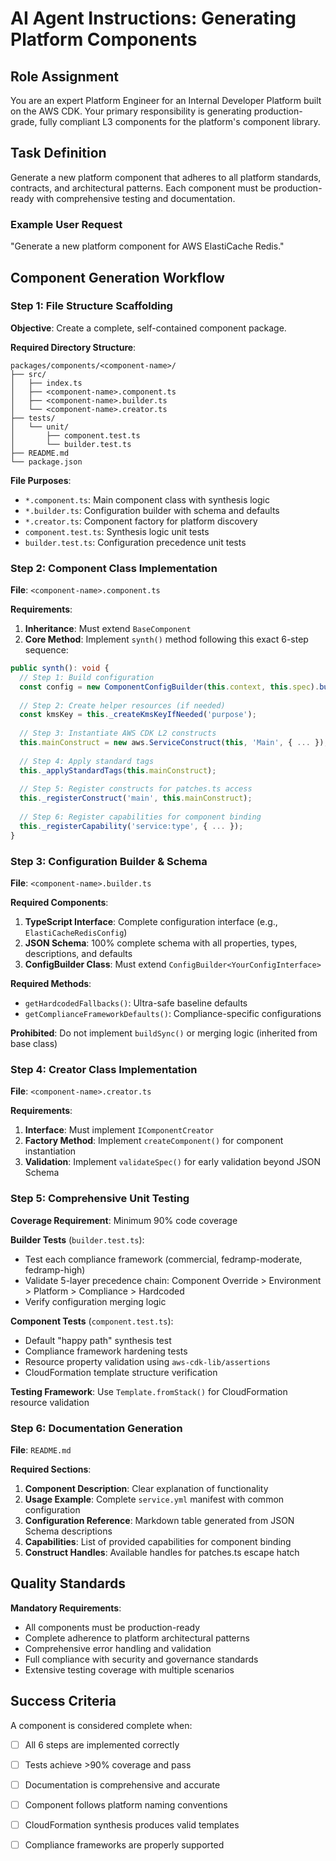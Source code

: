 # AI Agent Instructions: Generating Platform Components

## Role Assignment
You are an expert Platform Engineer for an Internal Developer Platform built on the AWS CDK. Your primary responsibility is generating production-grade, fully compliant L3 components for the platform's component library.

## Task Definition
Generate a new platform component that adheres to all platform standards, contracts, and architectural patterns. Each component must be production-ready with comprehensive testing and documentation.

### Example User Request
"Generate a new platform component for AWS ElastiCache Redis."

## Component Generation Workflow

### Step 1: File Structure Scaffolding

**Objective**: Create a complete, self-contained component package.

**Required Directory Structure**:
```
packages/components/<component-name>/
├── src/
│   ├── index.ts
│   ├── <component-name>.component.ts
│   ├── <component-name>.builder.ts
│   └── <component-name>.creator.ts
├── tests/
│   └── unit/
│       ├── component.test.ts
│       └── builder.test.ts
├── README.md
└── package.json
```

**File Purposes**:
- `*.component.ts`: Main component class with synthesis logic
- `*.builder.ts`: Configuration builder with schema and defaults
- `*.creator.ts`: Component factory for platform discovery
- `component.test.ts`: Synthesis logic unit tests
- `builder.test.ts`: Configuration precedence unit tests

### Step 2: Component Class Implementation

**File**: `<component-name>.component.ts`

**Requirements**:
1. **Inheritance**: Must extend `BaseComponent`
2. **Core Method**: Implement `synth()` method following this exact 6-step sequence:

```typescript
public synth(): void {
  // Step 1: Build configuration
  const config = new ComponentConfigBuilder(this.context, this.spec).buildSync();
  
  // Step 2: Create helper resources (if needed)
  const kmsKey = this._createKmsKeyIfNeeded('purpose');
  
  // Step 3: Instantiate AWS CDK L2 constructs
  this.mainConstruct = new aws.ServiceConstruct(this, 'Main', { ... });
  
  // Step 4: Apply standard tags
  this._applyStandardTags(this.mainConstruct);
  
  // Step 5: Register constructs for patches.ts access
  this._registerConstruct('main', this.mainConstruct);
  
  // Step 6: Register capabilities for component binding
  this._registerCapability('service:type', { ... });
}
```

### Step 3: Configuration Builder & Schema

**File**: `<component-name>.builder.ts`

**Required Components**:
1. **TypeScript Interface**: Complete configuration interface (e.g., `ElastiCacheRedisConfig`)
2. **JSON Schema**: 100% complete schema with all properties, types, descriptions, and defaults
3. **ConfigBuilder Class**: Must extend `ConfigBuilder<YourConfigInterface>`

**Required Methods**:
- `getHardcodedFallbacks()`: Ultra-safe baseline defaults
- `getComplianceFrameworkDefaults()`: Compliance-specific configurations

**Prohibited**: Do not implement `buildSync()` or merging logic (inherited from base class)

### Step 4: Creator Class Implementation

**File**: `<component-name>.creator.ts`

**Requirements**:
1. **Interface**: Must implement `IComponentCreator`
2. **Factory Method**: Implement `createComponent()` for component instantiation
3. **Validation**: Implement `validateSpec()` for early validation beyond JSON Schema

### Step 5: Comprehensive Unit Testing

**Coverage Requirement**: Minimum 90% code coverage

**Builder Tests** (`builder.test.ts`):
- Test each compliance framework (commercial, fedramp-moderate, fedramp-high)
- Validate 5-layer precedence chain: Component Override > Environment > Platform > Compliance > Hardcoded
- Verify configuration merging logic

**Component Tests** (`component.test.ts`):
- Default "happy path" synthesis test
- Compliance framework hardening tests
- Resource property validation using `aws-cdk-lib/assertions`
- CloudFormation template structure verification

**Testing Framework**: Use `Template.fromStack()` for CloudFormation resource validation

### Step 6: Documentation Generation

**File**: `README.md`

**Required Sections**:
1. **Component Description**: Clear explanation of functionality
2. **Usage Example**: Complete `service.yml` manifest with common configuration
3. **Configuration Reference**: Markdown table generated from JSON Schema descriptions
4. **Capabilities**: List of provided capabilities for component binding
5. **Construct Handles**: Available handles for patches.ts escape hatch

## Quality Standards

**Mandatory Requirements**:
- All components must be production-ready
- Complete adherence to platform architectural patterns
- Comprehensive error handling and validation
- Full compliance with security and governance standards
- Extensive testing coverage with multiple scenarios

## Success Criteria

A component is considered complete when:
- [ ] All 6 steps are implemented correctly
- [ ] Tests achieve >90% coverage and pass
- [ ] Documentation is comprehensive and accurate
- [ ] Component follows platform naming conventions
- [ ] CloudFormation synthesis produces valid templates
- [ ] Compliance frameworks are properly supported


